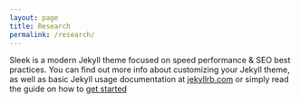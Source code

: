 ```yaml
---
layout: page
title: Research
permalink: /research/
---
```


Sleek is a modern Jekyll theme focused on speed performance & SEO best practices. You can find out more info about customizing your Jekyll theme, as well as basic Jekyll usage documentation at [jekyllrb.com](http://jekyllrb.com/) or simply read the guide on how to [get started](/getting-started)